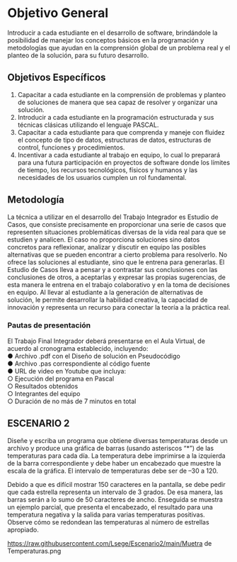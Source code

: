 # Objetivo General

<p>Introducir a cada estudiante en el desarrollo de software, brindándole la posibilidad de manejar
los conceptos básicos en la programación y metodologías que ayudan en la comprensión global
de un problema real y el planteo de la solución, para su futuro desarrollo.</p>

## Objetivos Específicos
1. Capacitar a cada estudiante en la comprensión de problemas y planteo de soluciones de
manera que sea capaz de resolver y organizar una solución.
2. Introducir a cada estudiante en la programación estructurada y sus técnicas clásicas
utilizando el lenguaje PASCAL.
3. Capacitar a cada estudiante para que comprenda y maneje con fluidez el concepto de
tipo de datos, estructuras de datos, estructuras de control, funciones y procedimientos.
4. Incentivar a cada estudiante al trabajo en equipo, lo cual lo preparará para una futura
participación en proyectos de software donde los límites de tiempo, los recursos
tecnológicos, físicos y humanos y las necesidades de los usuarios cumplen un rol
fundamental.

## Metodología
<p>La técnica a utilizar en el desarrollo del Trabajo Integrador es Estudio de Casos, que consiste
precisamente en proporcionar una serie de casos que representen situaciones problemáticas
diversas de la vida real para que se estudien y analicen.
El caso no proporciona soluciones sino datos concretos para reflexionar, analizar y discutir en
equipo las posibles alternativas que se pueden encontrar a cierto problema para resolverlo. No
ofrece las soluciones al estudiante, sino que le entrena para generarlas. El Estudio de Casos
lleva a pensar y a contrastar sus conclusiones con las conclusiones de otros, a aceptarlas y
expresar las propias sugerencias, de esta manera le entrena en el trabajo colaborativo y en la
toma de decisiones en equipo. Al llevar al estudiante a la generación de alternativas de solución, 
le permite desarrollar la habilidad creativa, la capacidad de innovación y representa un recurso
para conectar la teoría a la práctica real. </p>

### Pautas de presentación
El Trabajo Final Integrador deberá presentarse en el Aula Virtual, de acuerdo al cronograma
establecido, incluyendo: </br>
● Archivo .pdf con el Diseño de solución en Pseudocódigo </br>
● Archivo .pas correspondiente al código fuente </br>
● URL de video en Youtube que incluya: </br>
  ○ Ejecución del programa en Pascal </br>
  ○ Resultados obtenidos </br>
  ○ Integrantes del equipo </br>
  ○ Duración de no más de 7 minutos en total
  
  ESCENARIO 2 
  ---
<p>Diseñe y escriba un programa que obtiene diversas temperaturas desde un archivo y produce
una gráfica de barras (usando asteriscos “*”) de las temperaturas para cada día. La temperatura
debe imprimirse a la izquierda de la barra correspondiente y debe haber un encabezado que
muestre la escala de la gráfica. El intervalo de temperaturas debe ser de –30 a 120.</p>

<p>Debido a que es difícil mostrar 150 caracteres en la pantalla, se debe pedir que cada estrella
representa un intervalo de 3 grados. De esa manera, las barras serán a lo sumo de 50 caracteres
de ancho. Enseguida se muestra un ejemplo parcial, que presenta el encabezado, el resultado
para una temperatura negativa y la salida para varias temperaturas positivas. Observe cómo se
redondean las temperaturas al número de estrellas apropiado.</p>

https://raw.githubusercontent.com/Lsege/Escenario2/main/Muetra de Temperaturas.png

